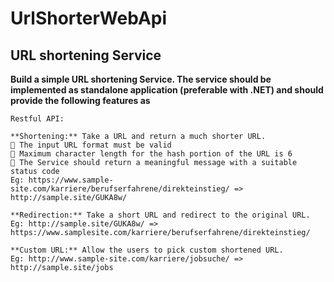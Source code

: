 # UrlShorterWebApi
## URL shortening Service
 
**Build a simple URL shortening Service. The service should be implemented as standalone application (preferable with .NET) and should provide the following features as** <br>
 
`Restful API:`
```
**Shortening:** Take a URL and return a much shorter URL.
 The input URL format must be valid
 Maximum character length for the hash portion of the URL is 6
 The Service should return a meaningful message with a suitable status code
Eg: https://www.sample-site.com/karriere/berufserfahrene/direkteinstieg/ =>
http://sample.site/GUKA8w/

**Redirection:** Take a short URL and redirect to the original URL.
Eg: http://sample.site/GUKA8w/ => https://www.samplesite.com/karriere/berufserfahrene/direkteinstieg/

**Custom URL:** Allow the users to pick custom shortened URL.
Eg: http://www.sample-site.com/karriere/jobsuche/ => http://sample.site/jobs
 